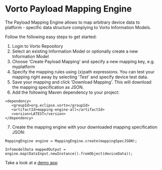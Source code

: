 # Vorto Payload Mapping Engine

The Payload Mapping Engine allows to map arbitrary device data to platform - specific data structure complying to Vorto Information Models.  

Follow the following easy steps to get started: 

1. Login to Vorto Repository
2. Select an existing Information Model or optionally create a new Information Model
3. Choose 'Create Payload Mapping' and specify a new mapping key, e.g. myplatform
4. Specify the mapping rules using (x)path expressions. You can test your mapping right away by selecting 'Test' and specify device test data.
5. Save your mapping and click 'Download Mapping'. This will download the mapping specification as JSON.
6. Add the following Maven dependency to your project:

```
<dependency>
   <groupId>org.eclipse.vorto</groupId>
   <artifactId>mapping-engine-all</artifactId>
   <version>LATEST</version>
</dependency>

```

7. Create the mapping engine with your downloaded mapping specification JSON:

```
MappingEngine engine = MappingEngine.create(mappingSpecJSON);

InfomodelData mappedOutput = engine.map(DataInput.newInstance().fromObject(deviceData));

```

Take a look at a [demo app](demo)
